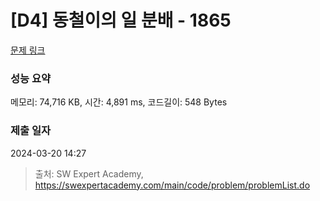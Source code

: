 # [D4] 동철이의 일 분배 - 1865 

[문제 링크](https://swexpertacademy.com/main/code/problem/problemDetail.do?contestProbId=AV5LuHfqDz8DFAXc) 

### 성능 요약

메모리: 74,716 KB, 시간: 4,891 ms, 코드길이: 548 Bytes

### 제출 일자

2024-03-20 14:27



> 출처: SW Expert Academy, https://swexpertacademy.com/main/code/problem/problemList.do
